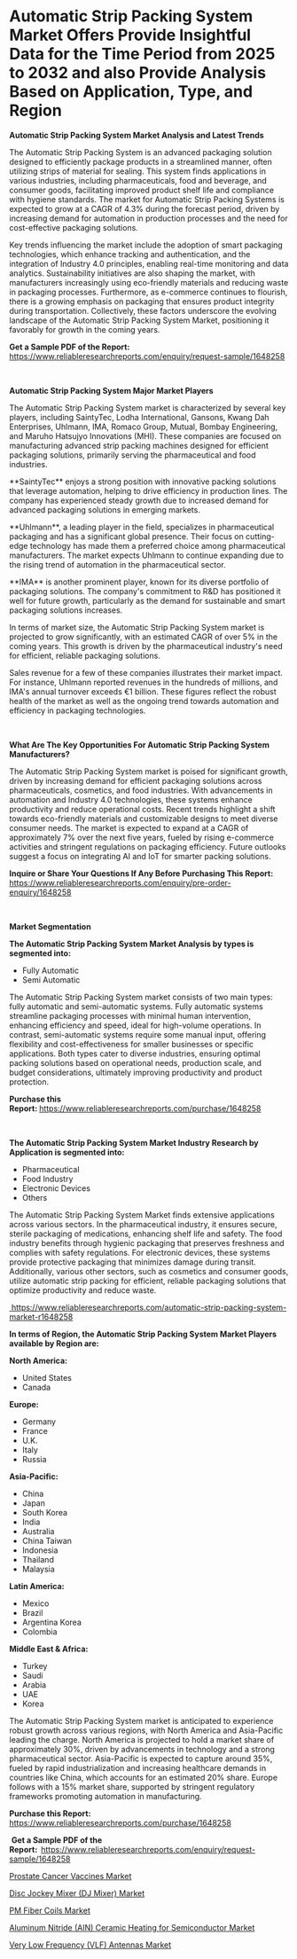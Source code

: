 <p><h1>Automatic Strip Packing System Market Offers Provide Insightful Data for the Time Period from 2025 to 2032 and also Provide Analysis Based on Application, Type, and Region</h1></p><p><strong>Automatic Strip Packing System Market Analysis and Latest Trends</strong></p>
<p><p>The Automatic Strip Packing System is an advanced packaging solution designed to efficiently package products in a streamlined manner, often utilizing strips of material for sealing. This system finds applications in various industries, including pharmaceuticals, food and beverage, and consumer goods, facilitating improved product shelf life and compliance with hygiene standards. The market for Automatic Strip Packing Systems is expected to grow at a CAGR of 4.3% during the forecast period, driven by increasing demand for automation in production processes and the need for cost-effective packaging solutions.</p><p>Key trends influencing the market include the adoption of smart packaging technologies, which enhance tracking and authentication, and the integration of Industry 4.0 principles, enabling real-time monitoring and data analytics. Sustainability initiatives are also shaping the market, with manufacturers increasingly using eco-friendly materials and reducing waste in packaging processes. Furthermore, as e-commerce continues to flourish, there is a growing emphasis on packaging that ensures product integrity during transportation. Collectively, these factors underscore the evolving landscape of the Automatic Strip Packing System Market, positioning it favorably for growth in the coming years.</p></p>
<p><strong>Get a Sample PDF of the Report:&nbsp;</strong> <a href="https://www.reliableresearchreports.com/enquiry/request-sample/1648258?utm_campaign=37&utm_medium=2&utm_source=Github&utm_content=ia&utm_term=25032025&utm_id=automatic-strip-packing-system">https://www.reliableresearchreports.com/enquiry/request-sample/1648258</a></p>
<p>&nbsp;</p>
<p><strong>Automatic Strip Packing System Major Market Players</strong></p>
<p><p>The Automatic Strip Packing System market is characterized by several key players, including SaintyTec, Lodha International, Gansons, Kwang Dah Enterprises, Uhlmann, IMA, Romaco Group, Mutual, Bombay Engineering, and Maruho Hatsujyo Innovations (MHI). These companies are focused on manufacturing advanced strip packing machines designed for efficient packaging solutions, primarily serving the pharmaceutical and food industries.</p><p>**SaintyTec** enjoys a strong position with innovative packing solutions that leverage automation, helping to drive efficiency in production lines. The company has experienced steady growth due to increased demand for advanced packaging solutions in emerging markets.</p><p>**Uhlmann**, a leading player in the field, specializes in pharmaceutical packaging and has a significant global presence. Their focus on cutting-edge technology has made them a preferred choice among pharmaceutical manufacturers. The market expects Uhlmann to continue expanding due to the rising trend of automation in the pharmaceutical sector.</p><p>**IMA** is another prominent player, known for its diverse portfolio of packaging solutions. The company's commitment to R&D has positioned it well for future growth, particularly as the demand for sustainable and smart packaging solutions increases. </p><p>In terms of market size, the Automatic Strip Packing System market is projected to grow significantly, with an estimated CAGR of over 5% in the coming years. This growth is driven by the pharmaceutical industry's need for efficient, reliable packaging solutions. </p><p>Sales revenue for a few of these companies illustrates their market impact. For instance, Uhlmann reported revenues in the hundreds of millions, and IMA's annual turnover exceeds €1 billion. These figures reflect the robust health of the market as well as the ongoing trend towards automation and efficiency in packaging technologies.</p></p>
<p>&nbsp;</p>
<p><strong>What Are The Key Opportunities For Automatic Strip Packing System Manufacturers?</strong></p>
<p><p>The Automatic Strip Packing System market is poised for significant growth, driven by increasing demand for efficient packaging solutions across pharmaceuticals, cosmetics, and food industries. With advancements in automation and Industry 4.0 technologies, these systems enhance productivity and reduce operational costs. Recent trends highlight a shift towards eco-friendly materials and customizable designs to meet diverse consumer needs. The market is expected to expand at a CAGR of approximately 7% over the next five years, fueled by rising e-commerce activities and stringent regulations on packaging efficiency. Future outlooks suggest a focus on integrating AI and IoT for smarter packing solutions.</p></p>
<p><strong>Inquire or Share Your Questions If Any Before Purchasing This Report:</strong> <a href="https://www.reliableresearchreports.com/enquiry/pre-order-enquiry/1648258?utm_campaign=37&utm_medium=2&utm_source=Github&utm_content=ia&utm_term=25032025&utm_id=automatic-strip-packing-system">https://www.reliableresearchreports.com/enquiry/pre-order-enquiry/1648258</a></p>
<p>&nbsp;</p>
<p><strong>Market Segmentation</strong></p>
<p><strong>The Automatic Strip Packing System Market Analysis by types is segmented into:</strong></p>
<p><ul><li>Fully Automatic</li><li>Semi Automatic</li></ul></p>
<p><p>The Automatic Strip Packing System market consists of two main types: fully automatic and semi-automatic systems. Fully automatic systems streamline packaging processes with minimal human intervention, enhancing efficiency and speed, ideal for high-volume operations. In contrast, semi-automatic systems require some manual input, offering flexibility and cost-effectiveness for smaller businesses or specific applications. Both types cater to diverse industries, ensuring optimal packing solutions based on operational needs, production scale, and budget considerations, ultimately improving productivity and product protection.</p></p>
<p><strong>Purchase this Report:&nbsp;</strong><a href="https://www.reliableresearchreports.com/purchase/1648258?utm_campaign=37&utm_medium=2&utm_source=Github&utm_content=ia&utm_term=25032025&utm_id=automatic-strip-packing-system">https://www.reliableresearchreports.com/purchase/1648258</a></p>
<p>&nbsp;</p>
<p><strong>The Automatic Strip Packing System Market Industry Research by Application is segmented into:</strong></p>
<p><ul><li>Pharmaceutical</li><li>Food Industry</li><li>Electronic Devices</li><li>Others</li></ul></p>
<p><p>The Automatic Strip Packing System Market finds extensive applications across various sectors. In the pharmaceutical industry, it ensures secure, sterile packaging of medications, enhancing shelf life and safety. The food industry benefits through hygienic packaging that preserves freshness and complies with safety regulations. For electronic devices, these systems provide protective packaging that minimizes damage during transit. Additionally, various other sectors, such as cosmetics and consumer goods, utilize automatic strip packing for efficient, reliable packaging solutions that optimize productivity and reduce waste.</p></p>
<p><a href="https://www.reliableresearchreports.com/automatic-strip-packing-system-market-r1648258?utm_campaign=37&utm_medium=2&utm_source=Github&utm_content=ia&utm_term=25032025&utm_id=automatic-strip-packing-system">&nbsp;https://www.reliableresearchreports.com/automatic-strip-packing-system-market-r1648258</a></p>
<p><strong>In terms of Region, the Automatic Strip Packing System Market Players available by Region are:</strong></p>
<p>
    <p> <strong> North America: </strong>
        <ul>
            <li>United States</li>
            <li>Canada</li>
        </ul>
        </p> 
    <p> <strong> Europe: </strong>
        <ul>
            <li>Germany</li>
            <li>France</li>
            <li>U.K.</li>
            <li>Italy</li>
            <li>Russia</li>
        </ul>
        </p> 
    <p> <strong> Asia-Pacific: </strong>
        <ul>
            <li>China</li>
            <li>Japan</li>
            <li>South Korea</li>
            <li>India</li>
            <li>Australia</li>
            <li>China Taiwan</li>
            <li>Indonesia</li>
            <li>Thailand</li>
            <li>Malaysia</li>
        </ul>
        </p> 
    <p> <strong> Latin America: </strong>
        <ul>
            <li>Mexico</li>
            <li>Brazil</li>
            <li>Argentina Korea</li>
            <li>Colombia</li>
        </ul>
        </p> 
    <p> <strong> Middle East & Africa: </strong>
        <ul>
            <li>Turkey</li>
            <li>Saudi</li>
            <li>Arabia</li>
            <li>UAE</li>
            <li>Korea</li>
        </ul>
    </p>
    </p>
<p><p>The Automatic Strip Packing System market is anticipated to experience robust growth across various regions, with North America and Asia-Pacific leading the charge. North America is projected to hold a market share of approximately 30%, driven by advancements in technology and a strong pharmaceutical sector. Asia-Pacific is expected to capture around 35%, fueled by rapid industrialization and increasing healthcare demands in countries like China, which accounts for an estimated 20% share. Europe follows with a 15% market share, supported by stringent regulatory frameworks promoting automation in manufacturing.</p></p>
<p><strong>Purchase this Report: </strong><a href="https://www.reliableresearchreports.com/purchase/1648258?utm_campaign=37&utm_medium=2&utm_source=Github&utm_content=ia&utm_term=25032025&utm_id=automatic-strip-packing-system">https://www.reliableresearchreports.com/purchase/1648258</a></p>
<p>&nbsp;<strong>Get a Sample PDF of the Report:&nbsp;&nbsp;</strong><a href="https://www.reliableresearchreports.com/enquiry/request-sample/1648258?utm_campaign=37&utm_medium=2&utm_source=Github&utm_content=ia&utm_term=25032025&utm_id=automatic-strip-packing-system">https://www.reliableresearchreports.com/enquiry/request-sample/1648258</a></p>
<p><strong></strong></p>
<p><p><a href="https://github.com/brabolyrah3h/Market-Research-Report-List-1/blob/main/prostate-cancer-vaccines-market.md?utm_campaign=37&utm_medium=2&utm_source=Github&utm_content=ia&utm_term=25032025&utm_id=automatic-strip-packing-system">Prostate Cancer Vaccines Market</a></p><p><a href="https://github.com/avirsuckra/Market-Research-Report-List-1/blob/main/disc-jockey-mixer-dj-mixer-market.md?utm_campaign=37&utm_medium=2&utm_source=Github&utm_content=ia&utm_term=25032025&utm_id=automatic-strip-packing-system">Disc Jockey Mixer (DJ Mixer) Market</a></p><p><a href="https://github.com/nicoytabiz7/Market-Research-Report-List-1/blob/main/pm-fiber-coils-market.md?utm_campaign=37&utm_medium=2&utm_source=Github&utm_content=ia&utm_term=25032025&utm_id=automatic-strip-packing-system">PM Fiber Coils Market</a></p><p><a href="https://github.com/kimomeifbnu26/Market-Research-Report-List-1/blob/main/aluminum-nitride-aln-ceramic-heating-for-semiconductor-market.md?utm_campaign=37&utm_medium=2&utm_source=Github&utm_content=ia&utm_term=25032025&utm_id=automatic-strip-packing-system">Aluminum Nitride (AlN) Ceramic Heating for Semiconductor Market</a></p><p><a href="https://github.com/sekohlorik/Market-Research-Report-List-1/blob/main/very-low-frequency-vlf-antennas-market.md?utm_campaign=37&utm_medium=2&utm_source=Github&utm_content=ia&utm_term=25032025&utm_id=automatic-strip-packing-system">Very Low Frequency (VLF) Antennas Market</a></p></p>